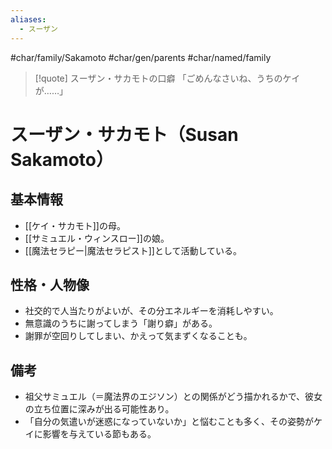 ```yaml
---
aliases:
  - スーザン
---
```

#char/family/Sakamoto  #char/gen/parents  #char/named/family 
> [!quote] スーザン・サカモトの口癖
> 「ごめんなさいね、うちのケイが……」

# スーザン・サカモト（Susan Sakamoto）

## 基本情報
- [[ケイ・サカモト]]の母。
- [[サミュエル・ウィンスロー]]の娘。
- [[魔法セラピー|魔法セラピスト]]として活動している。

## 性格・人物像
- 社交的で人当たりがよいが、その分エネルギーを消耗しやすい。
- 無意識のうちに謝ってしまう「謝り癖」がある。
- 謝罪が空回りしてしまい、かえって気まずくなることも。

## 備考
- 祖父サミュエル（＝魔法界のエジソン）との関係がどう描かれるかで、彼女の立ち位置に深みが出る可能性あり。
- 「自分の気遣いが迷惑になっていないか」と悩むことも多く、その姿勢がケイに影響を与えている節もある。